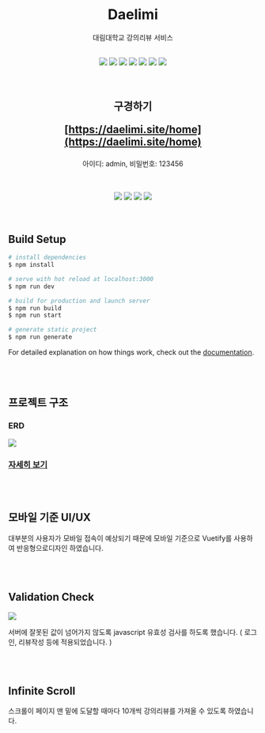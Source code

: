 <h1 align="center">Daelimi</h1>
<p align="center">
대림대학교 강의리뷰 서비스
</p>

<br/>

<div align="center">
    <img src="https://img.shields.io/badge/html-E34F26?style=for-the-badge&logo=html5&logoColor=white" />
    <img src="https://img.shields.io/badge/css-1572B6?style=for-the-badge&logo=css3&logoColor=white">
    <img src="https://img.shields.io/badge/javascript-F7DF1E?style=for-the-badge&logo=javascript&logoColor=black">
    <img src="https://img.shields.io/badge/vue.js-4FC08D?style=for-the-badge&logo=vue.js&logoColor=white" />
    <img src="https://img.shields.io/badge/vuetify-1867C0?style=for-the-badge&logo=vuetify&logoColor=white" />
    <img src="https://img.shields.io/badge/nuxt.js-00C58E?style=for-the-badge&logo=nuxt.js&logoColor=white" />
    <img src="https://img.shields.io/badge/AmazonAWS-232F3E?style=for-the-badge&logo=AmazonAWS&logoColor=white" />
</div>

<br/>
<br/>
<h2 align="center">
구경하기

[https://daelimi.site/home](https://daelimi.site/home)

</h2>

<p align="center">아이디: admin, 비밀번호: 123456</p>

<br/>
<br/>
<div align="center">
    <img src="./docs/images/01.PNG" />
    <img src="./docs/images/02.PNG" />
    <img src="./docs/images/03.PNG" />
    <img src="./docs/images/04.PNG" />
</div>

<br/>
<br/>

## Build Setup

```bash
# install dependencies
$ npm install

# serve with hot reload at localhost:3000
$ npm run dev

# build for production and launch server
$ npm run build
$ npm run start

# generate static project
$ npm run generate
```

For detailed explanation on how things work, check out the [documentation](https://nuxtjs.org).

<br/>
<br/>

## 프로젝트 구조

### ERD

<img src="./docs/images/07.PNG" />

### [자세히 보기](https://www.erdcloud.com/d/2xAPqYbHvQvqZLPQP)

<br/>
<br/>

## 모바일 기준 UI/UX

대부분의 사용자가 모바일 접속이 예상되기 때문에 모바일 기준으로 Vuetify를 사용하여 반응형으로디자인 하였습니다.

<br/>
<br/>

## Validation Check

<img src="./docs/images/05.PNG" />

서버에 잘못된 값이 넘어가지 않도록 javascript 유효성 검사를 하도록 했습니다. ( 로그인, 리뷰작성 등에 적용되었습니다. )

<br/>
<br/>

## Infinite Scroll

스크롤이 페이지 맨 밑에 도달할 때마다 10개씩 강의리뷰를 가져올 수 있도록 하였습니다.
